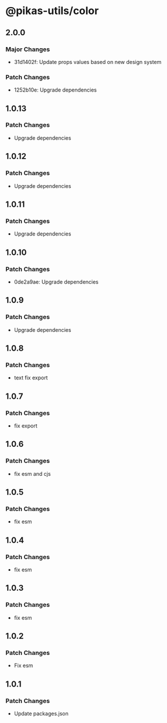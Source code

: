 # @pikas-utils/color

## 2.0.0

### Major Changes

- 31d1402f: Update props values based on new design system

### Patch Changes

- 1252b10e: Upgrade dependencies

## 1.0.13

### Patch Changes

- Upgrade dependencies

## 1.0.12

### Patch Changes

- Upgrade dependencies

## 1.0.11

### Patch Changes

- Upgrade dependencies

## 1.0.10

### Patch Changes

- 0de2a9ae: Upgrade dependencies

## 1.0.9

### Patch Changes

- Upgrade dependencies

## 1.0.8

### Patch Changes

- text fix export

## 1.0.7

### Patch Changes

- fix export

## 1.0.6

### Patch Changes

- fix esm and cjs

## 1.0.5

### Patch Changes

- fix esm

## 1.0.4

### Patch Changes

- fix esm

## 1.0.3

### Patch Changes

- fix esm

## 1.0.2

### Patch Changes

- Fix esm

## 1.0.1

### Patch Changes

- Update packages.json
